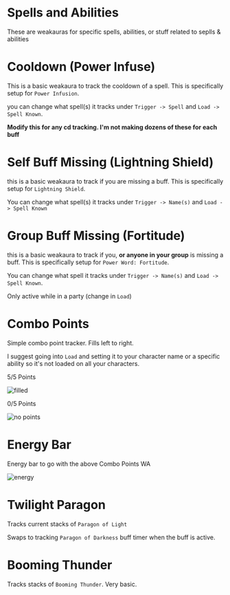 # Spells and Abilities
These are weakauras for specific spells, abilities, or stuff related to seplls & abilities

# Cooldown (Power Infuse)
This is a basic weakaura to track the cooldown of a spell. This is specifically setup for `Power Infusion`.

you can change what spell(s) it tracks under `Trigger -> Spell` and `Load -> Spell Known`. 

**Modify this for any cd tracking. I'm not making dozens of these for each buff**

# Self Buff Missing (Lightning Shield)
this is a basic weakaura to track if you are missing a buff. This is specifically setup for `Lightning Shield`.

You can change what spell(s) it tracks under `Trigger -> Name(s)` and `Load -> Spell Known`

# Group Buff Missing (Fortitude)
this is a basic weakaura to track if you, **or anyone in your group** is missing a buff. This is specifically setup for `Power Word: Fortitude`. 

You can change what spell it tracks under `Trigger -> Name(s)` and `Load -> Spell Known`. 

Only active while in a party (change in `Load`)

# Combo Points
Simple combo point tracker. Fills left to right.

I suggest going into `Load` and setting it to your character name or a specific ability so it's not loaded on all your characters.

5/5 Points

![filled](https://i.imgur.com/t84Ozee.png)

0/5 Points

![no points](https://i.imgur.com/XB8ZdgN.png)

# Energy Bar
Energy bar to go with the above Combo Points WA

![energy](https://i.imgur.com/yC3wa4N.png)

# Twilight Paragon
Tracks current stacks of `Paragon of Light`

Swaps to tracking `Paragon of Darkness` buff timer when the buff is active.

# Booming Thunder
Tracks stacks of `Booming Thunder`. Very basic.